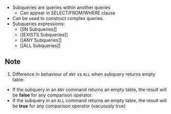 - Subqueries are queries within another queries
	- Can appear in SELECT/FROM/WHERE clause
- Can be used to construct complex queries.
- Subqueries expressions:
	- [[IN Subqueries]]
	- [[EXISTS Subqueries]]
	- [[ANY Subqueries]]
	- [[ALL Subqueries]]

## Note

1. Difference in behaviour of `ANY` vs `ALL` when subquery returns empty table:
- If the subquery in an `ANY` command returns an empty table, the result will be **false** for any comparison operator.
- If the subquery in an `ALL` command returns an empty table, the result will be **true** for any comparison operator (vacuously true)